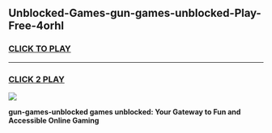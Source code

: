 
## Unblocked-Games-gun-games-unblocked-Play-Free-4orhl
<h3>
<a href="https://premium76.site?title=gun-games-unblocked&ref=18A1">CLICK TO PLAY</a></h3>
<hr>

<h3>
<a href="https://premium76.site?title=gun-games-unblocked&ref=18A1">CLICK 2 PLAY</a>
  
</h3>

<a href="https://premium76.site?title=gun-games-unblocked&ref=18A1"><img src="https://clearcache.store/games.png"></a>


**gun-games-unblocked games unblocked: Your Gateway to Fun and Accessible Online Gaming**
